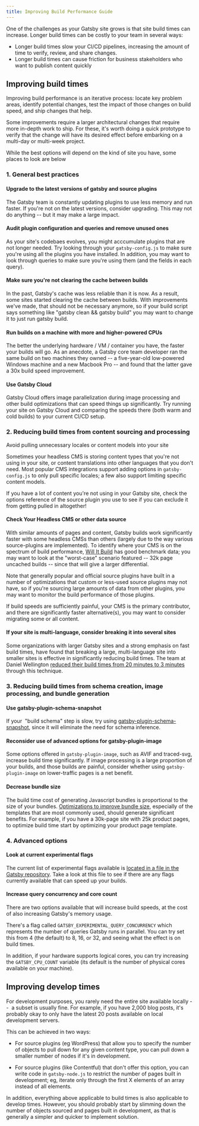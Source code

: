 ```yaml
---
title: Improving Build Performance Guide
---
```


One of the challenges as your Gatsby site grows is that site build times can increase. Longer build times can be costly to your team in several ways:

- Longer build times slow your CI/CD pipelines, increasing the amount of time to verify, review, and share changes.
- Longer build times can cause friction for business stakeholders who want to publish content quickly

## Improving build times

Improving build performance is an iterative process: locate key problem areas, identify potential changes, test the impact of those changes on build speed, and ship changes that help.

Some improvements require a larger architectural changes that require more in-depth work to ship. For these, it's worth doing a quick prototype to verify that the change will have its desired effect before embarking on a multi-day or multi-week project.

While the best options will depend on the kind of site you have, some places to look are below

### 1. General best practices

#### Upgrade to the latest versions of gatsby and source plugins

The Gatsby team is constantly updating plugins to use less memory and run faster. If you're not on the latest versions, consider upgrading. This may not do anything -- but it may make a large impact.

#### Audit plugin configuration and queries and remove unused ones

As your site's codebaes evolves, you might acccumulate plugins that are not longer needed. Try looking through your `gatsby-config.js` to make sure you're using all the plugins you have installed. In addition, you may want to look through queries to make sure you're using them (and the fields in each query).

#### Make sure you're not clearing the cache between builds

In the past, Gatsby's cache was less reliable than it is now. As a result, some sites started clearing the cache between builds. With improvements we've made, that should not be necessary anymore, so if your build script says something like "gatsby clean && gatsby build" you may want to change it to just run gatsby build.

#### Run builds on a machine with more and higher-powered CPUs

The better the underlying hardware / VM / container you have, the faster your builds will go. As an anecdote, a Gatsby core team developer ran the same build on two machines they owned -- a five-year-old low-powered Windows machine and a new Macbook Pro -- and found that the latter gave a 30x build speed improvement.

#### Use Gatsby Cloud

Gatsby Cloud offers image parallelization during image processing and other build optimizations that can speed things up significantly. Try running your site on Gatsby Cloud and comparing the speeds there (both warm and cold builds) to your current CI/CD setup.

### 2. Reducing build times from content sourcing and processing

Avoid pulling unnecessary locales or content models into your site

Sometimes your headless CMS is storing content types that you're not using in your site, or content translations into other languages that you don't need. Most popular CMS integrations support adding options in `gatsby-config.js` to only pull specific locales; a few also support limiting specific content models.

If you have a lot of content you're not using in your Gatsby site, check the options reference of the source plugin you use to see if you can exclude it from getting pulled in altogether!

#### Check Your Headless CMS or other data source

With similar amounts of pages and content, Gatsby builds work significantly faster with some headless CMSs than others (largely due to the way various source-plugins are implemented). To identify where your CMS is on the spectrum of build performance, [Will It Build](https://willit.build/) has good benchmark data; you may want to look at the "worst-case" scenario featured -- 32k page uncached builds -- since that will give a larger differential.

Note that generally popular and official source plugins have built in a number of optimizations that custom or less-used source plugins may not have, so if you're sourcing large amounts of data from other plugins, you may want to monitor the build performance of those plugins.

If build speeds are sufficiently painful, your CMS is the primary contributor, and there are significantly faster alternative(s), you may want to consider migrating some or all content.

#### If your site is multi-language, consider breaking it into several sites

Some organizations with larger Gatsby sites and a strong emphasis on fast build times, have found that breaking a large, multi-language site into smaller sites is effective in significantly reducing build times. The team at Daniel Wellington [reduced their build times from 20 minutes to 3 minutes](https://www.gatsbyjs.com/blog/2019-01-28-building-a-large-ecommerce-website-with-gatsby-at-daniel-wellington/) through this technique.

### 3. Reducing build times from schema creation, image processing, and bundle generation

#### Use gatsby-plugin-schema-snapshot

If your  "build schema" step is slow, try using [gatsby-plugin-schema-snapshot](https://www.gatsbyjs.com/plugins/gatsby-plugin-schema-snapshot/), since it will eliminate the need for schema inference.

#### Reconsider use of advanced options for gatsby-plugin-image

Some options offered in `gatsby-plugin-image`, such as AVIF and traced-svg, increase build time significantly. If image processing is a large proportion of your builds, and those builds are painful, consider whether using `gatsby-plugin-image` on lower-traffic pages is a net benefit.

#### Decrease bundle size

The build time cost of generating Javascript bundles is proportional to the size of your bundles. [Optimizations to improve bundle size](https://www.gatsbyjs.com/docs/how-to/performance/improving-site-performance/#reduce-your-javascript-bundle-cost), especially of the templates that are most commonly used, should generate significant benefits. For example, if you have a 30k-page site with 25k product pages, to optimize build time start by optimizing your product page template.

### 4. Advanced options

#### Look at current experimental flags

The current list of experimental flags available is [located in a file in the Gatsby repository](https://github.com/gatsbyjs/gatsby/blob/master/packages/gatsby/src/utils/flags.ts). Take a look at this file to see if there are any flags currently available that can speed up your builds.

#### Increase query concurrency and core count

There are two options available that will increase build speeds, at the cost of also increasing Gatsby's memory usage.

There's a flag called `GATSBY_EXPERIMENTAL_QUERY_CONCURRENCY` which represents the number of queries Gatsby runs in parallel. You can try set this from 4 (the default) to 8, 16, or 32, and seeing what the effect is on build times.

In addition, if your hardware supports logical cores, you can try increasing the `GATSBY_CPU_COUNT` variable (its default is the number of physical cores available on your machine).

## Improving develop times

For development purposes, you rarely need the entire site available locally --  a subset is usually fine. For example, if you have 2,000 blog posts, it's probably okay to only have the latest 20 posts available on local development servers.

This can be achieved in two ways:

- For source plugins (eg WordPress) that allow you to specify the number of objects to pull down for any given content type, you can pull down a smaller number of nodes if it's in development.

- For source plugins (like Contentful) that don't offer this option, you can write code in `gatsby-node.js` to restrict the number of pages built in development; eg, iterate only through the first X elements of an array instead of all elements.

In addition, everything above applicable to build times is also applicable to develop times. However, you should probably start by slimming down the number of objects sourced and pages built in development, as that is generally a simpler and quicker to implement solution.

